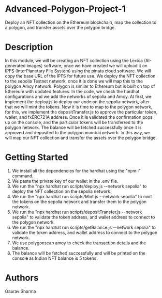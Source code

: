# Advanced-Polygon-Project-1
Deploy an NFT collection on the Ethereum blockchain, map the collection to a polygon, and transfer assets over the polygon bridge.

# Description

In this module, we will be creating an NFT collection using the Lexica (AI-generated images) software, once we have created we will upload it on IPFS (InterPlanetary File System) using the pinata cloud software. We will copy the base URL of the IPFS for future use. We deploy the NFT collection to the sepolia Testnet network, once it is done we will map this to the polygon Amoy network. Polygon is similar to Ethereum but is built on top of Ethereum with updated features. In the code, we check the hardhat configurations and we add the networks of sepolia and Amoy. At first, we implement the deploy.js to deploy our code on the sepolia network, after that we will mint the tokens. Now it is time to map to the polygon network, for this, we implement the depositTransfer.js to approve the particular token, wallet, and fxERC721A address. Once it is validated the confirmation pops up on the console, and the particular tokens will be transferred to the polygon network. The balance will be fetched successfully once it is approved and deposited to the polygon mumbai network. In this way, we will map our NFT collection and transfer the assets over the polygon bridge.


# Getting Started

1) We install all the dependencies for the hardhat using the "npm i" command.
2) We paste the private key of our wallet in the .env file.
3) We run the "npx hardhat run scripts/deploy.js --network sepolia" to deploy the NFT collection on the sepolia network.
4) We run the  "npx hardhat run scripts/Mint.js --network sepolia" to mint the tokens on the sepolia network and transfer them to the polygon network.
5) We run the  "npx hardhat run scripts/depositTransfer.js --network sepolia" to validate the token address, and wallet address to connect to the polygon network.
6) We run the  "npx hardhat run scripts/getBalance.js --network sepolia" to validate the token address, and wallet address to connect to the polygon network.
7) We use polygonscan amoy to check the transaction details and the balance.
8) The balance will be fetched successfully and will be printed on the console as Indian NFT balance is 5 tokens.


# Authors

Gaurav Sharma
